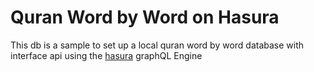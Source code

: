# Quran Word by Word on Hasura

This db is a sample to set up a local quran word by word database with interface api using the [hasura](https://hasura.io) graphQL Engine